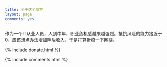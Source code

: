 ```yaml
---
title: 关于这个博客
layout: page
comments: yes
---
```


作为一个IT从业人员，人到中年，职业危机感越来越强烈。抵抗风险的能力接近于0，应该想点办法增加睡后收入，于是打算折腾一下网赚。

{% include donate.html %}

{% include comments.html %}
